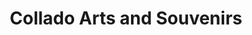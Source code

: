 ---
title: "Collado Arts and Souvenirs"
url: /vigan/collado-arts-and-souvenirs/
shop: department store
---